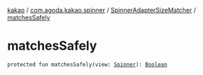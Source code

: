[kakao](../../index.md) / [com.agoda.kakao.spinner](../index.md) / [SpinnerAdapterSizeMatcher](index.md) / [matchesSafely](./matches-safely.md)

# matchesSafely

`protected fun matchesSafely(view: `[`Spinner`](https://developer.android.com/reference/android/widget/Spinner.html)`): `[`Boolean`](https://kotlinlang.org/api/latest/jvm/stdlib/kotlin/-boolean/index.html)